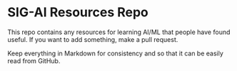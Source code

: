 # SIG-AI Resources Repo
This repo contains any resources for learning AI/ML that people have found useful. If you want to add something, make a pull request.

Keep everything in Markdown for consistency and so that it can be easily read from GitHub.
